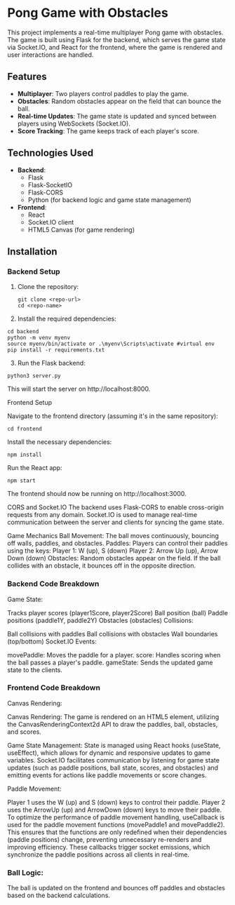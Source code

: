 # Pong Game with Obstacles

This project implements a real-time multiplayer Pong game with obstacles. The game is built using Flask for the backend, which serves the game state via Socket.IO, and React for the frontend, where the game is rendered and user interactions are handled.

## Features

- **Multiplayer**: Two players control paddles to play the game.
- **Obstacles**: Random obstacles appear on the field that can bounce the ball.
- **Real-time Updates**: The game state is updated and synced between players using WebSockets (Socket.IO).
- **Score Tracking**: The game keeps track of each player's score.

## Technologies Used

- **Backend**:
  - Flask
  - Flask-SocketIO
  - Flask-CORS
  - Python (for backend logic and game state management)
- **Frontend**:
  - React
  - Socket.IO client
  - HTML5 Canvas (for game rendering)

## Installation

### Backend Setup

1. Clone the repository:

   ```
   git clone <repo-url>
   cd <repo-name>
   ```

2. Install the required dependencies:

```
cd backend
python -m venv myenv
source myenv/bin/activate or .\myenv\Scripts\activate #virtual env
pip install -r requirements.txt
```

3. Run the Flask backend:

```
python3 server.py
```

This will start the server on http://localhost:8000.

Frontend Setup

Navigate to the frontend directory (assuming it's in the same repository):

```
cd frontend
```

Install the necessary dependencies:

```
npm install
```

Run the React app:

```
npm start
```

The frontend should now be running on http://localhost:3000.

CORS and Socket.IO
The backend uses Flask-CORS to enable cross-origin requests from any domain.
Socket.IO is used to manage real-time communication between the server and clients for syncing the game state.

Game Mechanics
Ball Movement: The ball moves continuously, bouncing off walls, paddles, and obstacles.
Paddles: Players can control their paddles using the keys:
Player 1: W (up), S (down)
Player 2: Arrow Up (up), Arrow Down (down)
Obstacles: Random obstacles appear on the field. If the ball collides with an obstacle, it bounces off in the opposite direction.

### Backend Code Breakdown

Game State:

Tracks player scores (player1Score, player2Score)
Ball position (ball)
Paddle positions (paddle1Y, paddle2Y)
Obstacles (obstacles)
Collisions:

Ball collisions with paddles
Ball collisions with obstacles
Wall boundaries (top/bottom)
Socket.IO Events:

movePaddle: Moves the paddle for a player.
score: Handles scoring when the ball passes a player's paddle.
gameState: Sends the updated game state to the clients.

### Frontend Code Breakdown

Canvas Rendering:

Canvas Rendering: The game is rendered on an HTML5 <canvas> element, utilizing the CanvasRenderingContext2d API to draw the paddles, ball, obstacles, and scores.

Game State Management: State is managed using React hooks (useState, useEffect), which allows for dynamic and responsive updates to game variables. Socket.IO facilitates communication by listening for game state updates (such as paddle positions, ball state, scores, and obstacles) and emitting events for actions like paddle movements or score changes.

Paddle Movement:

Player 1 uses the W (up) and S (down) keys to control their paddle.
Player 2 uses the ArrowUp (up) and ArrowDown (down) keys to move their paddle.
To optimize the performance of paddle movement handling, useCallback is used for the paddle movement functions (movePaddle1 and movePaddle2). This ensures that the functions are only redefined when their dependencies (paddle positions) change, preventing unnecessary re-renders and improving efficiency. These callbacks trigger socket emissions, which synchronize the paddle positions across all clients in real-time.

### Ball Logic:

The ball is updated on the frontend and bounces off paddles and obstacles based on the backend calculations.
